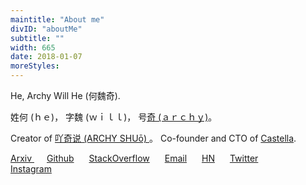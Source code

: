 ```yaml
---
maintitle: "About me"
divID: "aboutMe"
subtitle: ""
width: 665
date: 2018-01-07
moreStyles:
---
```


He, Archy Will He (何魏奇).

姓何 (ｈｅ)， 字魏 (ｗｉｌｌ)， 号[奇 (ａｒｃｈｙ)](https://0a.io/%E5%90%96%E5%A5%87.txt)。

Creator of [吖奇说 (ARCHY SHUō) ](https://archy.sh)。 Co-founder and CTO of [Castella](https://castella.art).


<a style="margin-right:20px" target="_blank" href="https://arxiv.org/search/?query=He%2C+Archy&searchtype=author&order=-announced_date_first&size=50">Arxiv
</a>
<a style="margin-right:20px" target="_blank" href="http://github.com/archywillhe">Github</a>
<a style="margin-right:20px" target="_blank" href="https://stackoverflow.com/users/2041954/archy-wilhes-%E9%AD%8F%E4%BD%95">StackOverflow</a>
<a style="margin-right:20px" target="_blank" href="http://0a.io/mail.txt">Email</a>
<a style="margin-right:20px" target="_blank" href="https://news.ycombinator.com/user?id=archibaldJ">HN</a>
<a style="margin-right:20px" target="_blank" href="http://twitter.com/archywillhe">Twitter</a>
<a style="margin-right:20px" target="_blank" href="http://instagram.com/n0tdrunk">Instagram</a>
